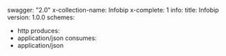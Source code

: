 swagger: "2.0"
x-collection-name: Infobip
x-complete: 1
info:
  title: Infobip
  version: 1.0.0
schemes:
- http
produces:
- application/json
consumes:
- application/json